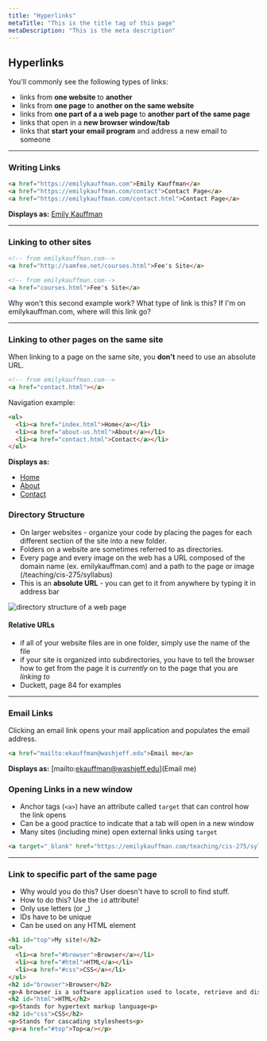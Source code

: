 ```yaml
---
title: "Hyperlinks"
metaTitle: "This is the title tag of this page"
metaDescription: "This is the meta description"
---
```


## Hyperlinks
You'll commonly see the following types of links:
- links from **one website** to **another**
- links from **one page** to **another on the same website**
- links from **one part of a a web page** to **another part of the same page**
- links that open in a **new browser window/tab**
- links that **start your email program** and address a new email to someone

---

### Writing Links
```html
<a href="https://emilykauffman.com">Emily Kauffman</a>
<a href="https://emilykauffman.com/contact">Contact Page</a>
<a href="https://emilykauffman.com/contact.html">Contact Page</a>
```
**Displays as:**
[Emily Kauffman](https://emilykauffman.com)

---

### Linking to other sites
```html
<!-- from emilykauffman.com-->
<a href="http://samfee.net/courses.html">Fee's Site</a>
```

```html
<!-- from emilykauffman.com-->
<a href="courses.html">Fee's Site</a>
```
Why won't this second example work? What type of link is this? If I'm on emilykauffman.com, where will this link go?

---

### Linking to other pages on the same site
When linking to a page on the same site, you **don't** need to use an absolute URL.
```html
<!-- from emilykauffman.com-->
<a href="contact.html"></a>
```

Navigation example:
```html
<ul>
  <li><a href="index.html">Home</a></li>
  <li><a href="about-us.html">About</a></li>
  <li><a href="contact.html">Contact</a></li>
</ul>
```

**Displays as:**
- [Home](index.html)
- [About](about-us.html)
- [Contact](contact.html)

### Directory Structure
- On larger websites - organize your code by placing the pages for each different section of the site into a new folder.
- Folders on a website are sometimes referred to as directories.
- Every page and every image on the web has a URL composed of the domain name (ex. emilykauffman.com) and a path to the page or image (/teaching/cis-275/syllabus)
- This is an **absolute URL** - you can get to it from anywhere by typing it in address bar

![directory structure of a web page](https://kauffeem-public.s3.amazonaws.com/cis275/directory.png)

#### Relative URLs
- if all of your website files are in one folder, simply use the name of the file
- if your site is organized into subdirectories, you have to tell the browser how to get from the page it is *currently* on
to the page that you are *linking to*
- Duckett, page 84 for examples

---

### Email Links
Clicking an email link opens your mail application and populates the email address.
```html
<a href="mailto:ekauffman@washjeff.edu">Email me</a>
```
**Displays as:**
[mailto:ekauffman@washjeff.edu](Email me)

### Opening Links in a new window
- Anchor tags (`<a>`) have an attribute called `target` that can control how the link opens
- Can be a good practice to indicate that a tab will open in a new window
- Many sites (including mine) open external links using `target`

```html
<a target="_blank" href="https://emilykauffman.com/teaching/cis-275/syllabus">Class Syllabus</a>
```

---

### Link to specific part of the same page
- Why would you do this? User doesn't have to scroll to find stuff.
- How to do this? Use the `id` attribute!
- Only use letters (or _)
- IDs have to be unique
- Can be used on any HTML element

```html
<h1 id="top">My site!</h2>
<ul>
  <li><a href="#browser">Browser</a></li>
  <li><a href="#html">HTML</a></li>
  <li><a href="#css">CSS</a></li>
</ul>
<h2 id="browser">Browser</h2>
<p>A browser is a software application used to locate, retrieve and display content on the World Wide Web, including webpages, images, video and other files<p>
<h2 id="html">HTML</h2>
<p>Stands for hypertext markup language<p>
<h2 id="css">CSS</h2>
<p>Stands for cascading stylesheets<p>
<p><a href="#top">Top<a/></p>
```
<!-- **Displays as:**
# My
<h1 id="top">My site!</h2>
<ul>
  <li><a href="#browser">Browser</a></li>
  <li><a href="#html">HTML</a></li>
  <li><a href="#css">CSS</a></li>
</ul>
<h2 id="browser">Browser</h2>
<p>A browser is a software application used to locate, retrieve and display content on the World Wide Web, including webpages, images, video and other files<p>
<h2 id="html">HTML</h2>
<p>Stands for hypertext markup language<p>
<h2 id="css">CSS</h2>
<p>Stands for cascading stylesheets<p>
<p><a href="#top">Top</a></p> -->
